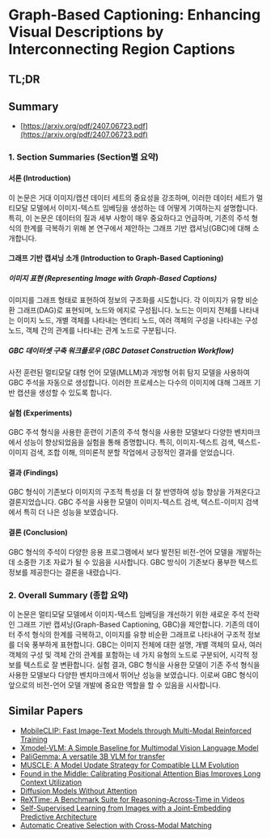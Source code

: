 # Graph-Based Captioning: Enhancing Visual Descriptions by Interconnecting Region Captions
## TL;DR
## Summary
- [https://arxiv.org/pdf/2407.06723.pdf](https://arxiv.org/pdf/2407.06723.pdf)

### 1. Section Summaries (Section별 요약)

#### 서론 (Introduction)
이 논문은 거대 이미지/캡션 데이터 세트의 중요성을 강조하며, 이러한 데이터 세트가 멀티모달 모델에서 이미지-텍스트 임베딩을 생성하는 데 어떻게 기여하는지 설명합니다. 특히, 이 논문은 데이터의 질과 세부 사항이 매우 중요하다고 언급하며, 기존의 주석 형식의 한계를 극복하기 위해 본 연구에서 제안하는 그래프 기반 캡셔닝(GBC)에 대해 소개합니다.

#### 그래프 기반 캡셔닝 소개 (Introduction to Graph-Based Captioning)

##### 이미지 표현 (Representing Image with Graph-Based Captions)
이미지를 그래프 형태로 표현하여 정보의 구조화를 시도합니다. 각 이미지가 유향 비순환 그래프(DAG)로 표현되며, 노드와 에지로 구성됩니다. 노드는 이미지 전체를 나타내는 이미지 노드, 개별 객체를 나타내는 엔티티 노드, 여러 객체의 구성을 나타내는 구성 노드, 객체 간의 관계를 나타내는 관계 노드로 구분됩니다.

##### GBC 데이터셋 구축 워크플로우 (GBC Dataset Construction Workflow)
사전 훈련된 멀티모달 대형 언어 모델(MLLM)과 개방형 어휘 탐지 모델을 사용하여 GBC 주석을 자동으로 생성합니다. 이러한 프로세스는 다수의 이미지에 대해 그래프 기반 캡션을 생성할 수 있도록 합니다.

#### 실험 (Experiments)
GBC 주석 형식을 사용한 훈련이 기존의 주석 형식을 사용한 모델보다 다양한 벤치마크에서 성능이 향상되었음을 실험을 통해 증명합니다. 특히, 이미지-텍스트 검색, 텍스트-이미지 검색, 조합 이해, 의미론적 분할 작업에서 긍정적인 결과를 얻었습니다.

#### 결과 (Findings)
GBC 형식이 기존보다 이미지의 구조적 특성을 더 잘 반영하여 성능 향상을 가져온다고 결론지었습니다. GBC 주석을 사용한 모델이 이미지-텍스트 검색, 텍스트-이미지 검색에서 특히 더 나은 성능을 보였습니다.

#### 결론 (Conclusion)
GBC 형식의 주석이 다양한 응용 프로그램에서 보다 발전된 비전-언어 모델을 개발하는 데 소중한 기초 자료가 될 수 있음을 시사합니다. GBC 방식이 기존보다 풍부한 텍스트 정보를 제공한다는 결론을 내렸습니다.

### 2. Overall Summary (종합 요약)

이 논문은 멀티모달 모델에서 이미지-텍스트 임베딩을 개선하기 위한 새로운 주석 전략인 그래프 기반 캡셔닝(Graph-Based Captioning, GBC)을 제안합니다. 기존의 데이터 주석 형식의 한계를 극복하고, 이미지를 유향 비순환 그래프로 나타내어 구조적 정보를 더욱 풍부하게 표현합니다. GBC는 이미지 전체에 대한 설명, 개별 객체의 묘사, 여러 객체의 구성 및 객체 간의 관계를 포함하는 네 가지 유형의 노드로 구분되어, 시각적 정보를 텍스트로 잘 변환합니다. 실험 결과, GBC 형식을 사용한 모델이 기존 주석 형식을 사용한 모델보다 다양한 벤치마크에서 뛰어난 성능을 보였습니다. 이로써 GBC 형식이 앞으로의 비전-언어 모델 개발에 중요한 역할을 할 수 있음을 시사합니다.


## Similar Papers
- [MobileCLIP: Fast Image-Text Models through Multi-Modal Reinforced Training](2311.17049.md)
- [Xmodel-VLM: A Simple Baseline for Multimodal Vision Language Model](2405.09215.md)
- [PaliGemma: A versatile 3B VLM for transfer](2407.07726.md)
- [MUSCLE: A Model Update Strategy for Compatible LLM Evolution](2407.09435.md)
- [Found in the Middle: Calibrating Positional Attention Bias Improves Long Context Utilization](2406.16008.md)
- [Diffusion Models Without Attention](2311.18257.md)
- [ReXTime: A Benchmark Suite for Reasoning-Across-Time in Videos](2406.19392.md)
- [Self-Supervised Learning from Images with a Joint-Embedding Predictive Architecture](2301.08243.md)
- [Automatic Creative Selection with Cross-Modal Matching](2405.00029.md)
